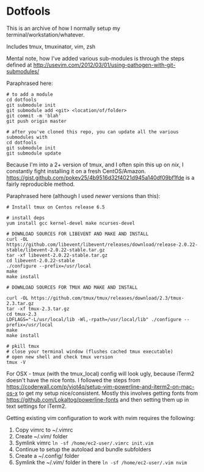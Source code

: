 # Dotfools

This is an archive of how I normally setup my terminal/workstation/whatever.

Includes tmux, tmuxinator, vim, zsh

Mental note, how I've added various sub-modules is through the steps defined at http://usevim.com/2012/03/01/using-pathogen-with-git-submodules/

Paraphrased here:

    # to add a module
    cd dotfools
    git submodule init
    git submodule add <git> <location/of/folder>
    git commit -m 'blah'
    git push origin master
  
    # after you've cloned this repo, you can update all the various submodules with
    cd dotfools
    git submodule init
    git submodule update

Because I'm into a 2+ version of tmux, and I often spin this up on *nix*, I constantly fight installing it on a fresh CentOS/Amazon. https://gist.github.com/pokev25/4b9516d32f4021d945a140df09bf1fde is a fairly reproducible method.

Paraphrased here (although I used *newer* versions than this):

    # Install tmux on Centos release 6.5
    
    # install deps
    yum install gcc kernel-devel make ncurses-devel
    
    # DOWNLOAD SOURCES FOR LIBEVENT AND MAKE AND INSTALL
    curl -OL https://github.com/libevent/libevent/releases/download/release-2.0.22-stable/libevent-2.0.22-stable.tar.gz
    tar -xf libevent-2.0.22-stable.tar.gz
    cd libevent-2.0.22-stable
    ./configure --prefix=/usr/local
    make
    make install
    
    # DOWNLOAD SOURCES FOR TMUX AND MAKE AND INSTALL
    
    curl -OL https://github.com/tmux/tmux/releases/download/2.3/tmux-2.3.tar.gz
    tar -xf tmux-2.3.tar.gz
    cd tmux-2.3
    LDFLAGS="-L/usr/local/lib -Wl,-rpath=/usr/local/lib" ./configure --prefix=/usr/local
    make
    make install
    
    # pkill tmux
    # close your terminal window (flushes cached tmux executable)
    # open new shell and check tmux version
    tmux -V

For OSX - tmux (with the tmux_local) config will look ugly, because iTerm2 doesn't have the nice fonts. I followed the steps from https://coderwall.com/p/yiot4q/setup-vim-powerline-and-iterm2-on-mac-os-x to get my setup nice/consistent. Mostly this involves getting fonts from https://github.com/Lokaltog/powerline-fonts and then setting them up in text settings for iTerm2.

Getting existing vim configuration to work with nvim requires the following:
1. Copy vimrc to ~/.vimrc
2. Create ~/.vim/ folder
3. Symlink vimrc `ln -sf /home/ec2-user/.vimrc init.vim`
4. Continue to setup the autoload and bundle subfolders
5. Create a ~/.config/ folder
6. Symlink the ~/.vim/ folder in there `ln -sf /home/ec2-user/.vim nvim`
